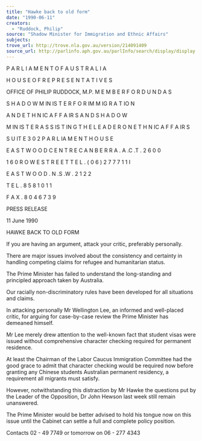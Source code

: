 ```yaml
---
title: "Hawke back to old form"
date: "1990-06-11"
creators:
  - "Ruddock, Philip"
source: "Shadow Minister for Immigration and Ethnic Affairs"
subjects:
trove_url: http://trove.nla.gov.au/version/214091409
source_url: http://parlinfo.aph.gov.au/parlInfo/search/display/display.w3p;query=Id%3A%22media/pressrel/HPR08020087%22
---
```


 P A R L I A M E N T  O F  A U S T R A L I A  

 H O U S E  O F  R E P R E S E N T A T I V E S

 OFFICE OF PHILIP RUDDOCK, M.P. M E M B E R  F O R  D U N D A S  

 S H A D O W  M IN IS T E R  F O R  IM M IG R A T IO N  

 A N D  E T H N IC  A F F A IR S  A N D  S H A D O W  

 M IN IS T E R  A S S IS T IN G  T H E  L E A D E R   O N  E T H N IC  A F F A IR S

 S U IT E  3 0 2  P A R L IA M E N T  H O U S E

 E A S T W O O D  C E N T R E  C A N B E R R A . A .C .T . 2 6 0 0

 1 6 0  R O W E  S T R E E T  T E L . ( 0 6 )  2  7 7 7 1 1 I

 E A S T W O O D . N .S .W . 2 1 2 2

 T E L . 8 5 8  1 0 1 1  

 F A X . 8 0 4  6 7 3 9

 PRESS RELEASE

 11 June 1990

 HAWKE BACK TO OLD FORM

 If you are having an argument, attack your critic,  preferably personally.

 There are major issues involved about the consistency and  certainty in handling competing claims for refugee and  humanitarian status.

 The Prime Minister has failed to understand the  long-standing and principled approach taken by Australia.

 Our racially non-discriminatory rules have been developed  for all situations and claims.

 In attacking personally Mr Wellington Lee, an informed and  well-placed critic, for arguing for case-by-case review the  Prime Minister has demeaned himself.

 Mr Lee merely drew attention to the well-known fact that  student visas were issued without comprehensive character  checking required for permanent residence.

 At least the Chairman of the Labor Caucus Immigration  Committee had the good grace to admit that character  checking would be required now before granting any Chinese  students Australian permanent residency, a requirement all  migrants must satisfy.

 However, notwithstanding this distraction by Mr Hawke the  questions put by the Leader of the Opposition, Dr John  Hewson last week still remain unanswered.

 The Prime Minister would be better advised to hold his  tongue now on this issue until the Cabinet can settle a full  and complete policy position.

 Contacts 02 - 49 7749 or tomorrow on 06 - 277 4343

